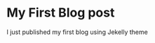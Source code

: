                              
# My First Blog post


I just published my first blog using Jekelly theme
